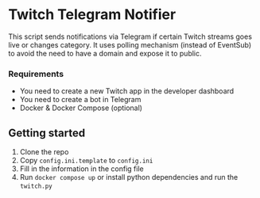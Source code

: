 # Twitch Telegram Notifier

This script sends notifications via Telegram if certain Twitch streams goes live or changes category. It uses polling mechanism (instead of EventSub) to avoid the need to have a domain and expose it to public.

### Requirements
   * You need to create a new Twitch app in the developer dashboard
   * You need to create a bot in Telegram
   * Docker & Docker Compose (optional)

## Getting started

1. Clone the repo
2. Copy `config.ini.template` to `config.ini`
3. Fill in the information in the config file
4. Run `docker compose up` or install python dependencies and run the `twitch.py`

